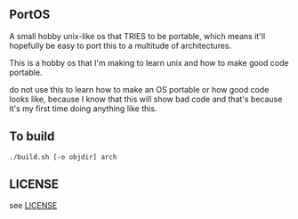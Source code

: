 PortOS
------

A small hobby unix-like os that TRIES to be portable, which means it'll hopefully be easy to port this to a multitude of architectures. 

This is a hobby os that I'm making to learn unix and how to make good code portable. 

do not use this to learn how to make an OS portable or how good code looks like, because I know that this will show bad code and that's because it's my first time doing anything like this.

To build
--------

```
./build.sh [-o objdir] arch
```

LICENSE 
-------

see [LICENSE](./LICENSE)
